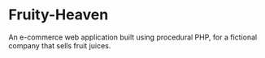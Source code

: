 # Fruity-Heaven
An e-commerce web application built using procedural PHP, for a fictional company that sells fruit juices.
